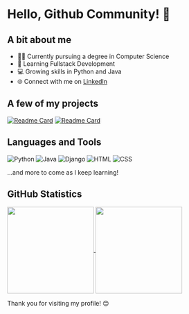 # Hello, Github Community! 👋

## A bit about me
- 👨‍🎓 Currently pursuing a degree in Computer Science
- 🚀 Learning Fullstack Development
- 💻 Growing skills in Python and Java
- 🌐 Connect with me on [LinkedIn](https://www.linkedin.com/in/cinbrito/)

## A few of my projects
[![Readme Card](https://github-readme-stats.vercel.app/api/pin/?username=cinbrito&repo=ecommerce-urucum)](https://github.com/CinBrito/ecommerce-urucum)
[![Readme Card](https://github-readme-stats.vercel.app/api/pin/?username=cinbrito&repo=frontend_cv)](https://github.com/CinBrito/frontend_cv)



## Languages and Tools
![Python](https://img.shields.io/badge/Python-3776AB?style=for-the-badge&logo=python&logoColor=white)
![Java](https://img.shields.io/badge/Java-007396?style=for-the-badge&logo=java&logoColor=white)
![Django](https://img.shields.io/badge/Django-092E20?style=for-the-badge&logo=django&logoColor=white)
![HTML](https://img.shields.io/badge/HTML5-E34F26?style=for-the-badge&logo=html5&logoColor=white)
![CSS](https://img.shields.io/badge/CSS3-1572B6?style=for-the-badge&logo=css3&logoColor=white)

...and more to come as I keep learning!


## GitHub Statistics
<a href="https://github.com/cinbrito/github-readme-stats">
  <img height=200 align="center" src="https://github-readme-stats.vercel.app/api?username=cinbrito" />
</a>
<a href="https://github.com/cinbrito/github-readme-stats">
  <img height=200 align="center" src="https://github-readme-stats.vercel.app/api/top-langs/?username=cinbrito&hide_progress=true" />
</a>

<br>

Thank you for visiting my profile! 😊

<!---
CinBrito/CinBrito is a ✨ special ✨ repository because its `README.md` (this file) appears on your GitHub profile.
You can click the Preview link to take a look at your changes.
--->
